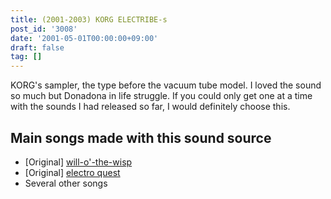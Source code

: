 ```yaml
---
title: (2001-2003) KORG ELECTRIBE-s
post_id: '3008'
date: '2001-05-01T00:00:00+09:00'
draft: false
tag: []
---
```


KORG's sampler, the type before the vacuum tube model. I loved the sound so much but Donadona in life struggle. If you could only get one at a time with the sounds I had released so far, I would definitely choose this.

## Main songs made with this sound source

*   \[Original\] [will-o'-the-wisp](/will-o-the-wisp)
*   \[Original\] [electro quest](/electro-quest)
*   Several other songs